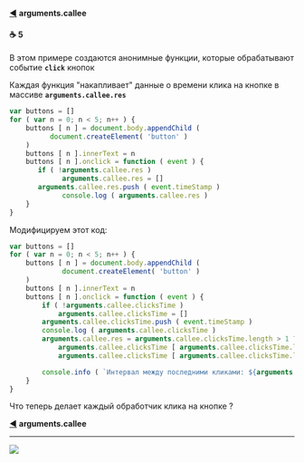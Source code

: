[footer]: https://github.com/garevna/js-course/raw/master/images/a-level-ico.png?raw=true
[ico20]: https://raw.githubusercontent.com/garevna/a-level-js-lessons/master/ico/a-level-20.png
[ico25]: https://raw.githubusercontent.com/garevna/a-level-js-lessons/master/ico/a-level-25.png
[hw-30]: https://raw.githubusercontent.com/garevna/a-level-js-lessons/master/ico/briefcase-30.png
[cap-30]: https://raw.githubusercontent.com/garevna/a-level-js-lessons/master/ico/coffee-30.png
[warn-25]: https://raw.githubusercontent.com/garevna/a-level-js-lessons/master/ico/warning-25.png
[link-25]: https://raw.githubusercontent.com/garevna/a-level-js-lessons/master/ico/link-25.png
[err-20]: https://raw.githubusercontent.com/garevna/a-level-js-lessons/master/ico/no_entry-20.png
[err-25]: https://raw.githubusercontent.com/garevna/a-level-js-lessons/master/ico/no_entry-25.png
[err-30]: https://raw.githubusercontent.com/garevna/a-level-js-lessons/master/ico/no_entry-30.png

[:arrow_backward:](function-object#callee) **arguments.callee**

#### :coffee: 5

В этом примере создаются анонимные функции, которые обрабатывают событие **`click`**  кнопок

Каждая функция "накапливает" данные о времени клика на кнопке в массиве **`arguments.callee.res`**

```javascript
var buttons = []
for ( var n = 0; n < 5; n++ ) {
    buttons [ n ] = document.body.appendChild (
          document.createElement( 'button' )
    )
    buttons [ n ].innerText = n
    buttons [ n ].onclick = function ( event ) {
       if ( !arguments.callee.res )
             arguments.callee.res = []
       arguments.callee.res.push ( event.timeStamp )
             console.log ( arguments.callee.res )
    }
}
```

Модифицируем этот код:

```javascript
var buttons = []
for ( var n = 0; n < 5; n++ ) {
    buttons [ n ] = document.body.appendChild (
             document.createElement( 'button' )
    )
    buttons [ n ].innerText = n
    buttons [ n ].onclick = function ( event ) {
        if ( !arguments.callee.clicksTime )
            arguments.callee.clicksTime = []
        arguments.callee.clicksTime.push ( event.timeStamp )
        console.log ( arguments.callee.clicksTime )
        arguments.callee.res = arguments.callee.clicksTime.length > 1 ?
            arguments.callee.clicksTime [ arguments.callee.clicksTime.length - 1 ] -
            arguments.callee.clicksTime [ arguments.callee.clicksTime.length - 2 ] : 0

        console.info ( `Интервал между последними кликами: ${arguments.callee.res}` )
    }
}
```

Что теперь делает каждый обработчик клика на кнопке ?

[:arrow_backward:](function-object#callee) **arguments.callee**

_________________________________________________________________________

![](https://github.com/garevna/js-course/raw/master/images/a-level-ico.png?raw=true)
